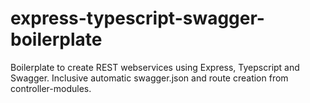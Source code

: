 # express-typescript-swagger-boilerplate
Boilerplate to create REST webservices using Express, Tyepscript and Swagger. Inclusive automatic swagger.json and route creation from controller-modules. 
